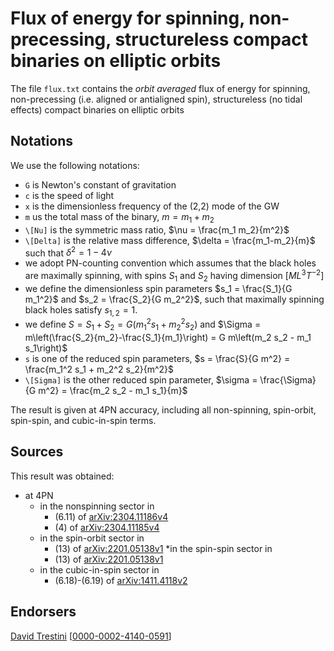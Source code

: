 # Flux of energy for spinning, non-precessing, structureless compact binaries on elliptic orbits

The file ``flux.txt`` contains the *orbit averaged* flux of energy for spinning, non-precessing (i.e. aligned or antialigned spin), structureless (no tidal effects) compact binaries on elliptic orbits

## Notations

We use the following notations:
* ``G`` is Newton's constant of gravitation
* ``c`` is the speed of light
* ``x`` is the dimensionless frequency of the (2,2) mode of the GW
* ``m`` us the total mass of the binary, $m = m_1+m_2$
* ``\[Nu]`` is the symmetric mass ratio, $\nu = \frac{m_1 m_2}{m^2}$
* ``\[Delta]`` is the relative mass difference, $\delta = \frac{m_1-m_2}{m}$ such that $\delta^2=1-4\nu$
* we adopt PN-counting convention which assumes that the black holes are maximally spinning, with spins $S_1$ and $S_2$ having dimension $[ML^3T^{-2}]$
* we define the dimensionless spin parameters $s_1 = \frac{S_1}{G m_1^2}$ and $s_2 = \frac{S_2}{G m_2^2}$, such that maximally spinning black holes satisfy $s_{1,2} = 1$.
* we define $S = S_1 + S_2 = G (m_1^2 s_1+m_2^2 s_2)$ and $\Sigma = m\left(\frac{S_2}{m_2}-\frac{S_1}{m_1}\right) = G m\left(m_2 s_2 - m_1 s_1\right)$
* ``s`` is one of the reduced spin parameters, $s = \frac{S}{G m^2} = \frac{m_1^2 s_1 + m_2^2 s_2}{m^2}$
* ``\[Sigma]`` is the other reduced spin parameter, $\sigma = \frac{\Sigma}{G m^2} = \frac{m_2 s_2 - m_1 s_1}{m}$

The result is given at 4PN accuracy, including all non-spinning, spin-orbit, spin-spin, and cubic-in-spin terms.

## Sources

This result was obtained:
* at 4PN
    * in the nonspinning sector in
        * (6.11) of [arXiv:2304.11186v4](https://arxiv.org/abs/2304.11186v4)
        * (4) of [arXiv:2304.11185v4](https://arxiv.org/abs/2304.11185v4)
    * in the spin-orbit sector in
        * (13) of [arXiv:2201.05138v1](https://arxiv.org/abs/2201.05138v1)
    *in the spin-spin sector in
        * (13) of [arXiv:2201.05138v1](https://arxiv.org/abs/2201.05138v1)
    * in the cubic-in-spin sector in
        * (6.18)-(6.19) of [arXiv:1411.4118v2](https://arxiv.org/abs/1411.4118v2)
## Endorsers

[David Trestini](https://github.com/davidtrestini) [[0000-0002-4140-0591](https://orcid.org/0000-0002-4140-0591)]
